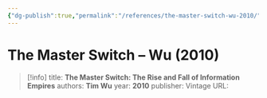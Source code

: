 ```yaml
---
{"dg-publish":true,"permalink":"/references/the-master-switch-wu-2010/"}
---
```



# The Master Switch – Wu (2010)

> [!info]
> title: **The Master Switch: The Rise and Fall of Information Empires**
> authors: **Tim Wu**
> year: **2010**
> publisher: Vintage
> URL: 


